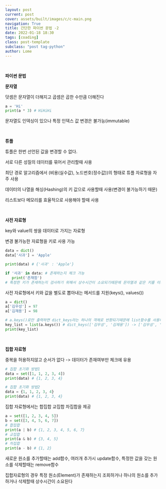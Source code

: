 ```yaml
---
layout: post
current: post
cover: assets/built/images/c/c-main.png
navigation: True
title: 간단한 파이썬 문법 -2
date: 2022-01-18 18:30
tags: [coading]
class: post-template
subclass: "post tag-python"
author: Lome
---
```


<span></span>

<br>

<strong class="subtitle_fontAwesome">파이썬 문법</strong>

<strong class="subtitle2_fontAwesome">문자열</strong>

덧셈은 문자열이 더해지고 곱셈은 곱한 수만큼 더해진다

```Python
a = 'Hi'
print(a * 3) # HiHiHi
```

문자열도 인덱싱이 있으나 특정 인덱스 값 변경은 불가능(immutable)

<br>

<strong class="subtitle2_fontAwesome">튜플</strong>

튜플은 한번 선언된 값을 변경할 수 없다.

서로 다른 성질의 데이터를 묶어서 관리할때 사용

최단 경로 알고리즘에서 (비용(실수값), 노드번호(정수값))의 형태로 튜플 자료형을 자주 사용

데이터의 나열을 해싱(Hashing)의 키 값으로 사용할때 사용(변경이 불가능하기 때문)

리스트보다 메모리를 효율적으로 사용해야 할때 사용

<br>

<strong class="subtitle2_fontAwesome">사전 자료형</strong>

key와 value의 쌍을 데이터로 가지는 자료형

변경 불가능한 자료형을 키로 사용 가능

```python
data = dict()
data['사과'] = 'Apple'

print(data) # {'사과' : 'Apple'}

if '사과' in data: # 존재하는지 체크 가능
   print('존재함')
# 특정한 키가 존재하는지 검사하기 위해서 상수시간이 소요되기때문에 문자열과 같은 키를 이용해서 데이터를 저장하고 관리하고자 하는 상황에서는 리스트보다 효율적으로 데이터 조회 가능
```

사전 자료형에서 키와 값을 별도로 뽑아내는 메서드를 지원(keys(), values())

```python
a = dict()
a['김우성'] = 97
a['김재용'] = 98

# a.keys()로만 출력하면 dict_keys라는 하나의 객체로 반환되기때문에 list함수를 사용해서 list형 데이터로 형변환을 수행해주면 list형태로 출력됨
key_list = list(a.keys()) # dict_keys(['김우성', '김재용']) -> ['김우성', '김재용']
print(key_list)
```

<br>

<strong class="subtitle2_fontAwesome">집합 자료형</strong>

중복을 허용하지않고 순서가 없다 -> 데이터가 존재여부만 체크에 유용

```python
# 집합 초기화 방법1
data = set([1, 1, 2, 3, 4])
print(data) # {1, 2, 3, 4}

# 집합 초기화 방법2
data = {1, 1, 2, 3, 4}
print(data) # {1, 2, 3, 4}
```

집합 자료형에서는 합집합 교집합 차집합을 제공

```python
a = set([1, 2, 3, 4, 5])
b = set([3, 4, 5, 6, 7])
# 합집합
print(a | b) # {1, 2, 3, 4, 5, 6, 7}
# 교집합
print(a & b) # {3, 4, 5}
# 차집합
print(a - b) # {1, 2}
```

새로운 원소를 추가할때는 add함수, 여러개 추가시 update함수, 특정한 값을 갖는 원소를 삭제할때는 remove함수

집합자료형의 경우 특정 원소(Element)가 존재하는지 조회하거나 하나의 원소를 추가하거나 삭제할때 상수시간이 소요된다
